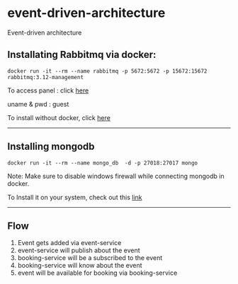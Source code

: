 # event-driven-architecture
Event-driven architecture

## Installating Rabbitmq via docker:
~~~
docker run -it --rm --name rabbitmq -p 5672:5672 -p 15672:15672 rabbitmq:3.12-management
~~~

To access panel : click [here](http://localhost:15672)

uname & pwd : guest

To install without docker, click [here](https://www.rabbitmq.com/download.html)

---

## Installing mongodb
~~~
docker run -it --rm --name mongo_db  -d -p 27018:27017 mongo
~~~

Note: Make sure to disable windows firewall while connecting mongodb in docker.

To Install it on your system, check out this [link](https://www.mongodb.com/try/download/community)

---

## Flow
1. Event gets added via event-service
2. event-service will publish about the event
3. booking-service will be a subscribed to the event
4. booking-service will know about the event
5. event will be available for booking via booking-service